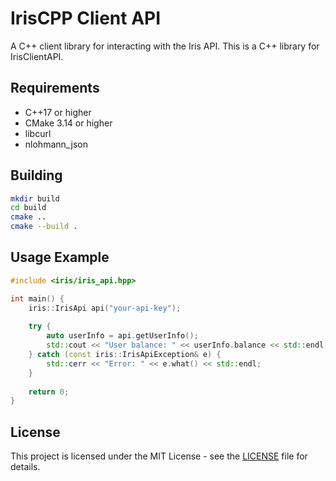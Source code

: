# IrisCPP Client API

A C++ client library for interacting with the Iris API. This is a C++ library for IrisClientAPI.

## Requirements

- C++17 or higher
- CMake 3.14 or higher
- libcurl
- nlohmann_json

## Building

```bash
mkdir build
cd build
cmake ..
cmake --build .
```

## Usage Example

```cpp
#include <iris/iris_api.hpp>

int main() {
    iris::IrisApi api("your-api-key");
    
    try {
        auto userInfo = api.getUserInfo();
        std::cout << "User balance: " << userInfo.balance << std::endl;
    } catch (const iris::IrisApiException& e) {
        std::cerr << "Error: " << e.what() << std::endl;
    }
    
    return 0;
}
```

## License

This project is licensed under the MIT License - see the [LICENSE](LICENSE) file for details.
